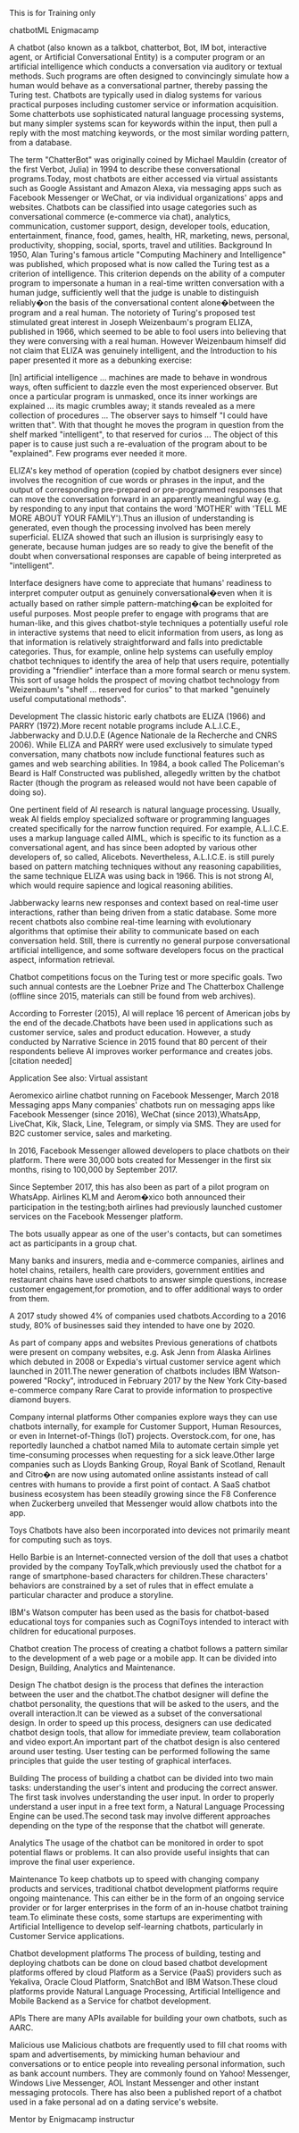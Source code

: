 This is for Training only

chatbotML Enigmacamp

A chatbot (also known as a talkbot, chatterbot, Bot, IM bot, interactive agent, or Artificial Conversational Entity) is a computer program or an artificial intelligence which conducts a conversation via auditory or textual methods. Such programs are often designed to convincingly simulate how a human would behave as a conversational partner, thereby passing the Turing test. Chatbots are typically used in dialog systems for various practical purposes including customer service or information acquisition. Some chatterbots use sophisticated natural language processing systems, but many simpler systems scan for keywords within the input, then pull a reply with the most matching keywords, or the most similar wording pattern, from a database.

The term "ChatterBot" was originally coined by Michael Mauldin (creator of the first Verbot, Julia) in 1994 to describe these conversational programs.Today, most chatbots are either accessed via virtual assistants such as Google Assistant and Amazon Alexa, via messaging apps such as Facebook Messenger or WeChat, or via individual organizations' apps and websites. Chatbots can be classified into usage categories such as conversational commerce (e-commerce via chat), analytics, communication, customer support, design, developer tools, education, entertainment, finance, food, games, health, HR, marketing, news, personal, productivity, shopping, social, sports, travel and utilities.
Background
In 1950, Alan Turing's famous article "Computing Machinery and Intelligence" was published, which proposed what is now called the Turing test as a criterion of intelligence. This criterion depends on the ability of a computer program to impersonate a human in a real-time written conversation with a human judge, sufficiently well that the judge is unable to distinguish reliably�on the basis of the conversational content alone�between the program and a real human. The notoriety of Turing's proposed test stimulated great interest in Joseph Weizenbaum's program ELIZA, published in 1966, which seemed to be able to fool users into believing that they were conversing with a real human. However Weizenbaum himself did not claim that ELIZA was genuinely intelligent, and the Introduction to his paper presented it more as a debunking exercise:

[In] artificial intelligence ... machines are made to behave in wondrous ways, often sufficient to dazzle even the most experienced observer. But once a particular program is unmasked, once its inner workings are explained ... its magic crumbles away; it stands revealed as a mere collection of procedures ... The observer says to himself "I could have written that". With that thought he moves the program in question from the shelf marked "intelligent", to that reserved for curios ... The object of this paper is to cause just such a re-evaluation of the program about to be "explained". Few programs ever needed it more.

ELIZA's key method of operation (copied by chatbot designers ever since) involves the recognition of cue words or phrases in the input, and the output of corresponding pre-prepared or pre-programmed responses that can move the conversation forward in an apparently meaningful way (e.g. by responding to any input that contains the word 'MOTHER' with 'TELL ME MORE ABOUT YOUR FAMILY').Thus an illusion of understanding is generated, even though the processing involved has been merely superficial. ELIZA showed that such an illusion is surprisingly easy to generate, because human judges are so ready to give the benefit of the doubt when conversational responses are capable of being interpreted as "intelligent".

Interface designers have come to appreciate that humans' readiness to interpret computer output as genuinely conversational�even when it is actually based on rather simple pattern-matching�can be exploited for useful purposes. Most people prefer to engage with programs that are human-like, and this gives chatbot-style techniques a potentially useful role in interactive systems that need to elicit information from users, as long as that information is relatively straightforward and falls into predictable categories. Thus, for example, online help systems can usefully employ chatbot techniques to identify the area of help that users require, potentially providing a "friendlier" interface than a more formal search or menu system. This sort of usage holds the prospect of moving chatbot technology from Weizenbaum's "shelf ... reserved for curios" to that marked "genuinely useful computational methods".

Development
The classic historic early chatbots are ELIZA (1966) and PARRY (1972).More recent notable programs include A.L.I.C.E., Jabberwacky and D.U.D.E (Agence Nationale de la Recherche and CNRS 2006). While ELIZA and PARRY were used exclusively to simulate typed conversation, many chatbots now include functional features such as games and web searching abilities. In 1984, a book called The Policeman's Beard is Half Constructed was published, allegedly written by the chatbot Racter (though the program as released would not have been capable of doing so).

One pertinent field of AI research is natural language processing. Usually, weak AI fields employ specialized software or programming languages created specifically for the narrow function required. For example, A.L.I.C.E. uses a markup language called AIML, which is specific to its function as a conversational agent, and has since been adopted by various other developers of, so called, Alicebots. Nevertheless, A.L.I.C.E. is still purely based on pattern matching techniques without any reasoning capabilities, the same technique ELIZA was using back in 1966. This is not strong AI, which would require sapience and logical reasoning abilities.

Jabberwacky learns new responses and context based on real-time user interactions, rather than being driven from a static database. Some more recent chatbots also combine real-time learning with evolutionary algorithms that optimise their ability to communicate based on each conversation held. Still, there is currently no general purpose conversational artificial intelligence, and some software developers focus on the practical aspect, information retrieval.

Chatbot competitions focus on the Turing test or more specific goals. Two such annual contests are the Loebner Prize and The Chatterbox Challenge (offline since 2015, materials can still be found from web archives).

According to Forrester (2015), AI will replace 16 percent of American jobs by the end of the decade.Chatbots have been used in applications such as customer service, sales and product education. However, a study conducted by Narrative Science in 2015 found that 80 percent of their respondents believe AI improves worker performance and creates jobs.[citation needed]

Application
See also: Virtual assistant

Aeromexico airline chatbot running on Facebook Messenger, March 2018
Messaging apps
Many companies' chatbots run on messaging apps like Facebook Messenger (since 2016), WeChat (since 2013),WhatsApp, LiveChat, Kik, Slack, Line, Telegram, or simply via SMS. They are used for B2C customer service, sales and marketing.

In 2016, Facebook Messenger allowed developers to place chatbots on their platform. There were 30,000 bots created for Messenger in the first six months, rising to 100,000 by September 2017.

Since September 2017, this has also been as part of a pilot program on WhatsApp. Airlines KLM and Aerom�xico both announced their participation in the testing;both airlines had previously launched customer services on the Facebook Messenger platform.

The bots usually appear as one of the user's contacts, but can sometimes act as participants in a group chat.

Many banks and insurers, media and e-commerce companies, airlines and hotel chains, retailers, health care providers, government entities and restaurant chains have used chatbots to answer simple questions, increase customer engagement,for promotion, and to offer additional ways to order from them.

A 2017 study showed 4% of companies used chatbots.According to a 2016 study, 80% of businesses said they intended to have one by 2020.

As part of company apps and websites
Previous generations of chatbots were present on company websites, e.g. Ask Jenn from Alaska Airlines which debuted in 2008 or Expedia's virtual customer service agent which launched in 2011.The newer generation of chatbots includes IBM Watson-powered "Rocky", introduced in February 2017 by the New York City-based e-commerce company Rare Carat to provide information to prospective diamond buyers.

Company internal platforms
Other companies explore ways they can use chatbots internally, for example for Customer Support, Human Resources, or even in Internet-of-Things (IoT) projects. Overstock.com, for one, has reportedly launched a chatbot named Mila to automate certain simple yet time-consuming processes when requesting for a sick leave.Other large companies such as Lloyds Banking Group, Royal Bank of Scotland, Renault and Citro�n are now using automated online assistants instead of call centres with humans to provide a first point of contact. A SaaS chatbot business ecosystem has been steadily growing since the F8 Conference when Zuckerberg unveiled that Messenger would allow chatbots into the app.

Toys
Chatbots have also been incorporated into devices not primarily meant for computing such as toys.

Hello Barbie is an Internet-connected version of the doll that uses a chatbot provided by the company ToyTalk,which previously used the chatbot for a range of smartphone-based characters for children.These characters' behaviors are constrained by a set of rules that in effect emulate a particular character and produce a storyline.

IBM's Watson computer has been used as the basis for chatbot-based educational toys for companies such as CogniToys intended to interact with children for educational purposes.

Chatbot creation
The process of creating a chatbot follows a pattern similar to the development of a web page or a mobile app. It can be divided into Design, Building, Analytics and Maintenance.

Design
The chatbot design is the process that defines the interaction between the user and the chatbot.The chatbot designer will define the chatbot personality, the questions that will be asked to the users, and the overall interaction.It can be viewed as a subset of the conversational design. In order to speed up this process, designers can use dedicated chatbot design tools, that allow for immediate preview, team collaboration and video export.An important part of the chatbot design is also centered around user testing. User testing can be performed following the same principles that guide the user testing of graphical interfaces.

Building
The process of building a chatbot can be divided into two main tasks: understanding the user's intent and producing the correct answer. The first task involves understanding the user input. In order to properly understand a user input in a free text form, a Natural Language Processing Engine can be used.The second task may involve different approaches depending on the type of the response that the chatbot will generate.

Analytics
The usage of the chatbot can be monitored in order to spot potential flaws or problems. It can also provide useful insights that can improve the final user experience.

Maintenance
To keep chatbots up to speed with changing company products and services, traditional chatbot development platforms require ongoing maintenance. This can either be in the form of an ongoing service provider or for larger enterprises in the form of an in-house chatbot training team.To eliminate these costs, some startups are experimenting with Artificial Intelligence to develop self-learning chatbots, particularly in Customer Service applications.

Chatbot development platforms
The process of building, testing and deploying chatbots can be done on cloud based chatbot development platforms offered by cloud Platform as a Service (PaaS) providers such as Yekaliva, Oracle Cloud Platform, SnatchBot and IBM Watson.These cloud platforms provide Natural Language Processing, Artificial Intelligence and Mobile Backend as a Service for chatbot development.

APIs
There are many APIs available for building your own chatbots, such as AARC.

Malicious use
Malicious chatbots are frequently used to fill chat rooms with spam and advertisements, by mimicking human behaviour and conversations or to entice people into revealing personal information, such as bank account numbers. They are commonly found on Yahoo! Messenger, Windows Live Messenger, AOL Instant Messenger and other instant messaging protocols. There has also been a published report of a chatbot used in a fake personal ad on a dating service's website.


Mentor by Enigmacamp instructur